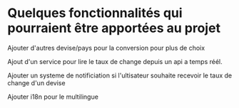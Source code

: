 # Quelques fonctionnalités qui pourraient être apportées au projet 

Ajouter d'autres devise/pays pour la conversion pour plus de choix 

Ajout d'un service pour lire le taux de change depuis un api a temps réél.

Ajouter un systeme de notificiation si l'ultisateur souhaite recevoir le taux de change d'un devise 

Ajouter i18n pour le multilingue